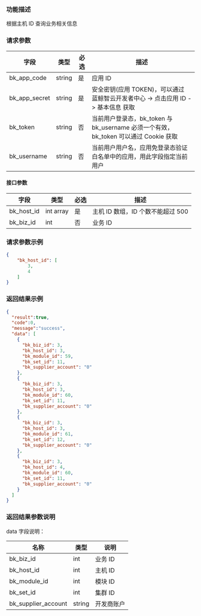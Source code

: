 ### 功能描述

根据主机 ID 查询业务相关信息

### 请求参数

| 字段 | 类型 | 必选 |  描述 |
|-----------|------------|--------|------------|
| bk_app_code   | string | 是 | 应用 ID     |
| bk_app_secret | string | 是 | 安全密钥(应用 TOKEN)，可以通过 蓝鲸智云开发者中心 -&gt; 点击应用 ID -&gt; 基本信息 获取 |
| bk_token      | string | 否 | 当前用户登录态，bk_token 与 bk_username 必须一个有效，bk_token 可以通过 Cookie 获取 |
| bk_username   | string | 否 | 当前用户用户名，应用免登录态验证白名单中的应用，用此字段指定当前用户 |

#### 接口参数

| 字段                |  类型      | 必选   |  描述                       |
|---------------------|------------|--------|-----------------------------|
| bk_host_id | int array     | 是     | 主机 ID 数组，ID 个数不能超过 500 |
| bk_biz_id  | int           | 否     | 业务 ID |

### 请求参数示例

```json
{
    "bk_host_id": [
        3,
        4
    ]
}
```

### 返回结果示例

```json
{
  "result":true,
  "code":0,
  "message":"success",
  "data": [
    {
      "bk_biz_id": 3,
      "bk_host_id": 3,
      "bk_module_id": 59,
      "bk_set_id": 11,
      "bk_supplier_account": "0"
    },
    {
      "bk_biz_id": 3,
      "bk_host_id": 3,
      "bk_module_id": 60,
      "bk_set_id": 11,
      "bk_supplier_account": "0"
    },
    {
      "bk_biz_id": 3,
      "bk_host_id": 3,
      "bk_module_id": 61,
      "bk_set_id": 12,
      "bk_supplier_account": "0"
    },
    {
      "bk_biz_id": 3,
      "bk_host_id": 4,
      "bk_module_id": 60,
      "bk_set_id": 11,
      "bk_supplier_account": "0"
    }
  ]
}
```

### 返回结果参数说明

data 字段说明：

| 名称  | 类型  | 说明 |
|---|---|---|
| bk_biz_id| int| 业务 ID |
| bk_host_id| int | 主机 ID |
| bk_module_id| int| 模块 ID |
| bk_set_id| int | 集群 ID |
| bk_supplier_account| string| 开发商账户 |

